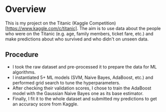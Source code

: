 # Overview
This is my project on the Titanic (Kaggle Competition)[https://www.kaggle.com/c/titanic]. The aim is to use data about the people who were on the Titanic (e.g. age, family members, ticket fare, etc.) and make predictions about who survived and who didn't on unseen data. 


## Procedure
- I took the raw dataset and pre-processed it to prepare the data for ML algorithms. 
- I instantiated 5+ ML models (SVM, Naive Bayes, AdaBoost, etc.) and performed grid search to tune the hyperparameters.
- After checking their validation scores, I chose to train the AdaBoost model with the Gaussian Naive Bayes one as its base estimator. 
- Finally, I fit it to the whole dataset and submitted my predictions to get an accuracy score from Kaggle.
